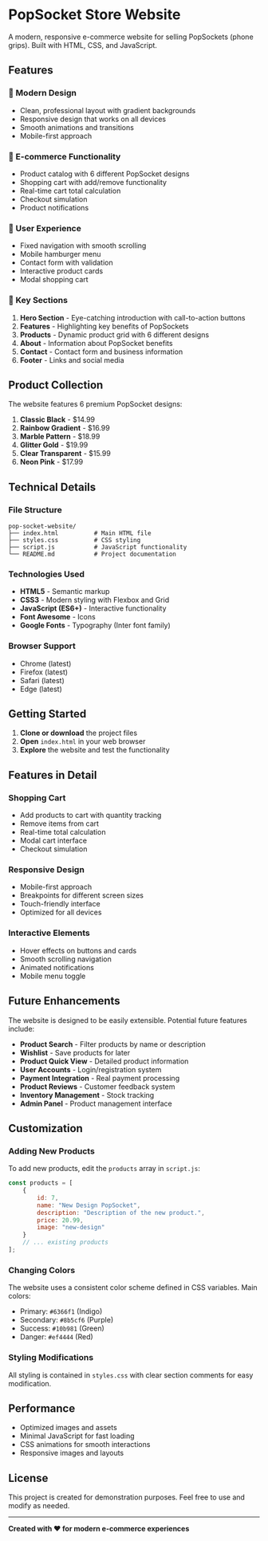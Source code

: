# PopSocket Store Website

A modern, responsive e-commerce website for selling PopSockets (phone grips). Built with HTML, CSS, and JavaScript.

## Features

### 🎨 Modern Design
- Clean, professional layout with gradient backgrounds
- Responsive design that works on all devices
- Smooth animations and transitions
- Mobile-first approach

### 🛒 E-commerce Functionality
- Product catalog with 6 different PopSocket designs
- Shopping cart with add/remove functionality
- Real-time cart total calculation
- Checkout simulation
- Product notifications

### 📱 User Experience
- Fixed navigation with smooth scrolling
- Mobile hamburger menu
- Contact form with validation
- Interactive product cards
- Modal shopping cart

### 🎯 Key Sections
1. **Hero Section** - Eye-catching introduction with call-to-action buttons
2. **Features** - Highlighting key benefits of PopSockets
3. **Products** - Dynamic product grid with 6 different designs
4. **About** - Information about PopSocket benefits
5. **Contact** - Contact form and business information
6. **Footer** - Links and social media

## Product Collection

The website features 6 premium PopSocket designs:

1. **Classic Black** - $14.99
2. **Rainbow Gradient** - $16.99
3. **Marble Pattern** - $18.99
4. **Glitter Gold** - $19.99
5. **Clear Transparent** - $15.99
6. **Neon Pink** - $17.99

## Technical Details

### File Structure
```
pop-socket-website/
├── index.html          # Main HTML file
├── styles.css          # CSS styling
├── script.js           # JavaScript functionality
└── README.md           # Project documentation
```

### Technologies Used
- **HTML5** - Semantic markup
- **CSS3** - Modern styling with Flexbox and Grid
- **JavaScript (ES6+)** - Interactive functionality
- **Font Awesome** - Icons
- **Google Fonts** - Typography (Inter font family)

### Browser Support
- Chrome (latest)
- Firefox (latest)
- Safari (latest)
- Edge (latest)

## Getting Started

1. **Clone or download** the project files
2. **Open** `index.html` in your web browser
3. **Explore** the website and test the functionality

## Features in Detail

### Shopping Cart
- Add products to cart with quantity tracking
- Remove items from cart
- Real-time total calculation
- Modal cart interface
- Checkout simulation

### Responsive Design
- Mobile-first approach
- Breakpoints for different screen sizes
- Touch-friendly interface
- Optimized for all devices

### Interactive Elements
- Hover effects on buttons and cards
- Smooth scrolling navigation
- Animated notifications
- Mobile menu toggle

## Future Enhancements

The website is designed to be easily extensible. Potential future features include:

- **Product Search** - Filter products by name or description
- **Wishlist** - Save products for later
- **Product Quick View** - Detailed product information
- **User Accounts** - Login/registration system
- **Payment Integration** - Real payment processing
- **Product Reviews** - Customer feedback system
- **Inventory Management** - Stock tracking
- **Admin Panel** - Product management interface

## Customization

### Adding New Products
To add new products, edit the `products` array in `script.js`:

```javascript
const products = [
    {
        id: 7,
        name: "New Design PopSocket",
        description: "Description of the new product.",
        price: 20.99,
        image: "new-design"
    }
    // ... existing products
];
```

### Changing Colors
The website uses a consistent color scheme defined in CSS variables. Main colors:
- Primary: `#6366f1` (Indigo)
- Secondary: `#8b5cf6` (Purple)
- Success: `#10b981` (Green)
- Danger: `#ef4444` (Red)

### Styling Modifications
All styling is contained in `styles.css` with clear section comments for easy modification.

## Performance

- Optimized images and assets
- Minimal JavaScript for fast loading
- CSS animations for smooth interactions
- Responsive images and layouts

## License

This project is created for demonstration purposes. Feel free to use and modify as needed.

---

**Created with ❤️ for modern e-commerce experiences** 